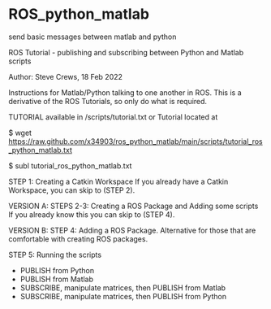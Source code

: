 # ROS_python_matlab
send basic messages between matlab and python

ROS Tutorial - publishing and subscribing between Python and Matlab scripts

Author: Steve Crews, 18 Feb 2022


Instructions for Matlab/Python talking to one another in ROS. This is a derivative of the ROS Tutorials, so only do what is required.


TUTORIAL available in /scripts/tutorial.txt
or 
Tutorial located at

$ wget https://raw.github.com/x34903/ros_python_matlab/main/scripts/tutorial_ros_python_matlab.txt

$ subl tutorial_ros_python_matlab.txt



STEP 1: Creating a Catkin Workspace
If you already have a Catkin Workspace, you can skip to (STEP 2).

VERSION A: 
STEPS 2-3: Creating a ROS Package and Adding some scripts
If you already know this you can skip to (STEP 4). 

VERSION B: 
STEP 4: Adding a ROS Package.
Alternative for those that are comfortable with creating ROS packages.

STEP 5: Running the scripts
- PUBLISH from Python
- PUBLISH from Matlab
- SUBSCRIBE, manipulate matrices, then PUBLISH from Matlab
- SUBSCRIBE, manipulate matrices, then PUBLISH from Python



